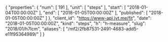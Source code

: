 {
  "properties": {
    "num": [
      191
    ],
    "unit": [
      "steps"
    ],
    "start": [
      "2018-01-04T00:00:00Z"
    ],
    "end": [
      "2018-01-05T00:00:00Z"
    ],
    "published": [
      "2018-01-05T00:00:00Z"
    ]
  },
  "client_id": "https://www-api.jvt.me/fit",
  "date": "2018-01-05T00:00:00Z",
  "kind": "steps",
  "h": "h-measure",
  "slug": "2018/01/h7lcm",
  "aliases": [
    "/mf2/2fb87531-2491-4683-add5-e11f95364989/"
  ]
}
